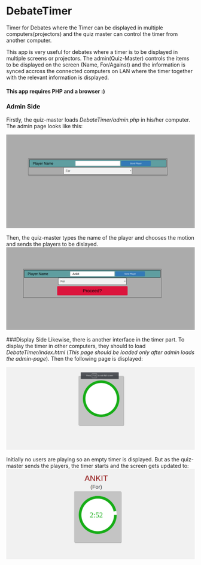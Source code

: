 # DebateTimer
Timer for Debates where the Timer can be displayed in multiple computers(projectors) and the quiz master can control the timer from another computer.

This app is very useful for debates where a timer is to be displayed in multiple screens or projectors. The admin(Quiz-Master) controls the items to be displayed on the screen (Name, For/Against) and the information is synced accross the connected computers on LAN where the timer together with the relevant information is displayed. 

#### This app requires PHP and a browser :) 

### Admin Side
Firstly, the quiz-master loads _DebateTimer/admin.php_ in his/her computer. The admin page looks like this:

![Admin Control Panel](/readmeFiles/admin1.png)

Then, the quiz-master types the name of the player and chooses the motion and sends the players to be dislayed.
![Admin Control Panel](/readmeFiles/admin2.png)

###Display Side
Likewise, there is another interface in the timer part.
To display the timer in other computers, they should to load _DebateTimer/index.html_ (*This page should be loaded only after admin loads the admin-page*). Then the following page is displayed:

![Timer](/readmeFiles/client1.png)

Initially no users are playing so an empty timer is displayed. But as the quiz-master sends the players, the timer starts and the screen gets updated to:
![Running timer with the Player Name shown](/readmeFiles/client2.png)
